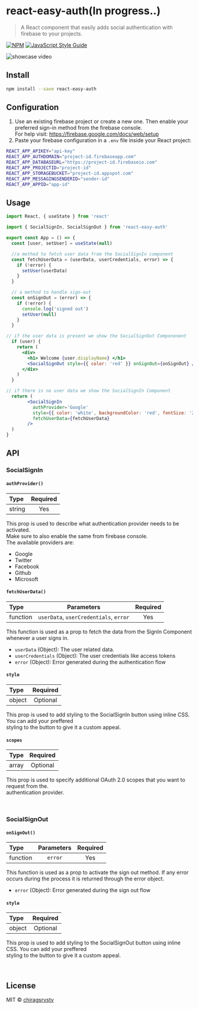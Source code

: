 # react-easy-auth(In progress..)

> A React component that easily adds social authentication with firebase to your projects.

[![NPM](https://img.shields.io/npm/v/react-easy-auth.svg)](https://www.npmjs.com/package/react-easy-auth) [![JavaScript Style Guide](https://img.shields.io/badge/code_style-standard-brightgreen.svg)](https://standardjs.com)

![showcase video](https://media.giphy.com/media/JpMiCUdQCchhSA3dt5/giphy.gif)

## Install

```bash
npm install --save react-easy-auth
```

## Configuration
1. Use an existing firebase project or create a new one. Then enable your preferred sign-in method from the firebase console.<br />
   For help visit: https://firebase.google.com/docs/web/setup
2. Paste your firebase configuration in a `.env` file inside your React project:
```bash
REACT_APP_APIKEY="api-key"
REACT_APP_AUTHDOMAIN="project-id.firebaseapp.com"
REACT_APP_DATABASEURL="https://project-id.firebaseio.com"
REACT_APP_PROJECTID="project-id"
REACT_APP_STORAGEBUCKET="project-id.appspot.com"
REACT_APP_MESSAGINGSENDERID="sender-id"
REACT_APP_APPID="app-id"
```

## Usage

```jsx
import React, { useState } from 'react'

import { SocialSignIn, SocialSignOut } from 'react-easy-auth'

export const App = () => {
  const [user, setUser] = useState(null)

  //a method to fetch user data from the SocialSignIn component
  const fetchUserData = (userData, userCredentials, error) => {
    if (!error) {
      setUser(userData)
    }
  }

  // a method to handle sign-out 
  const onSignOut = (error) => {
    if (!error) {
      console.log('signed out')
      setUser(null)
    }
  }

// if the user data is present we show the SocialSignOut Compononent
  if (user) {
    return (
      <div>
        <h1> Welcome {user.displayName} </h1>
        <SocialSignOut style={{ color: 'red' }} onSignOut={onSignOut} />
      </div>
    )
  }

// if there is no user data we show the SocialSignIn Component
  return (
        <SocialSignIn
          authProvider='Google'
          style={{ color: 'white', backgroundColor: 'red', fontSize: '20px', borderRadius: '5px' }}
          fetchUserData={fetchUserData}
        />
  )
}
```

## API

### SocialSignIn

#### `authProvider()`
| Type           | Required     |  
| :------------- | :----------: | 
|  string        | Yes          |

This prop is used to describe what authentication provider needs to be activated. <br />
Make sure to also enable the same from firebase console.<br />
The available providers are:
  * Google
  * Twitter
  * Facebook
  * Github
  * Microsoft


#### `fetchUserData()`
| Type           | Parameters                              | Required     |  
| :------------- | :------------------------------------:  | :----------: | 
|  function      | `userData`, `userCredentials`, `error`  | Yes          |

This function is used as a prop to fetch the data from the SignIn Component whenever
a user signs in. <br/>
  * `userData` (Object): The user related data. <br />
  * `userCredentials` (Object): The user credentials like access tokens <br />
  * `error` (Object): Error generated during the authentication flow<br />


#### `style`
| Type           | Required          |  
| :------------- | :---------------: | 
|  object        | Optional          |

This prop is used to add styling to the SocialSignIn button using inline CSS. You can add your preffered <br />
styling to the button to give it a custom appeal.<br />

#### `scopes`
| Type           | Required          |  
| :------------- | :---------------: | 
|  array         | Optional          |

This prop is used to specify additional OAuth 2.0 scopes that you want to request from the. <br />
authentication provider.<br />

<br />

### SocialSignOut

#### `onSignOut()`
| Type           | Parameters    | Required     |  
| :------------- | :----------:  | :----------: | 
|  function      | `error`       | Yes          |

This function is used as a prop to activate the sign out method. If any error<br/>
occurs during the process it is returned through the error object. <br />
  * `error` (Object): Error generated during the sign out flow<br />

#### `style`
| Type           | Required          |  
| :------------- | :---------------: | 
|  object        | Optional          |

This prop is used to add styling to the SocialSignOut button using inline CSS. You can add your preffered <br />
styling to the button to give it a custom appeal.<br />

<br />


## License

MIT © [chiragsrvstv](https://github.com/chiragsrvstv)
